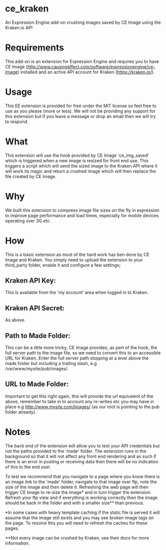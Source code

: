 ce_kraken
=========

An Expression Engine add-on crushing images saved by CE Image using the Kraken.io API

# Requirements

This add-on is an extension for Expression Engine and requires you to have CE Image (http://www.causingeffect.com/software/expressionengine/ce-image) installed and an active API account for Kraken (https://kraken.io/).


# Usage

This EE extension is provided for free under the MIT license so feel free to use as you please (more or less). We will not be providing any support for this extension but if you leave a message or drop an email then we will try to respond.


# What

This extension will use the hook provided by CE Image 'ce\_img\_saved' which is triggered when a new image is resized for front end use. This triggers a script which will send the sized image to the Kraken API where it will work its magic and return a crushed image which will then replace the file created by CE Image.


# Why

We built this extension to compress image file sizes on the fly in expression to improve page performance and load times, especially for mobile devices operating over 3G etc.


# How

This is a basic extension as most of the hard work has ben done by CE Image and Kraken. You simply need to upload the extension to your third_party folder, enable it and configure a few settings;

## Kraken API Key:
This is available from the 'my account' area when logged in to Kraken.

## Kraken API Secret:
As above.

## Path to Made Folder:
This can be a little more tricky, CE Image provides, as part of the hook, the full server path to the image file, so we need to convert this to an accessible URL for Kraken.
Enter the full server path stopping at a level above the made folder but including a trailing slash, e.g /var/www/mysite/pub/images/.

## URL to Made Folder:
Important to get this right again, this will provide the url equivalent of the above, remember to take in to account any re-writes etc you may have in place e.g http://www.mysite.com/images/ (as our root is pointing to the pub folder already).


# Notes

The back end of the extension will allow you to test your API credentials but not the paths provided to the 'made' folder. The extension runs in the background so that it will not affect any front end rendering and as such if there is an error in posting or receiving data then there will be no indication of this to the end user.

To test we recommend that you navigate to a page where you know there is an image link to the 'made' folder, navigate to that image over ftp, note the size of the image and then delete it. Refreshing the web page will then trigger CE Image to re-size the image* and in turn trigger the extension. Refresh your ftp view and if everything is working correctly then the image should be back in the folder and with a smaller size** than previous.

*In some cases with heavy template caching if the static file is served it will assume that the image still exists and you may see broken image tags on the page. To resolve this you will need to refresh the caches for these pages.

**Not every image can be crushed by Kraken, see their docs for more information.